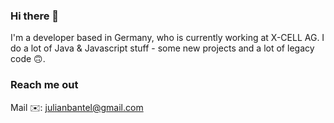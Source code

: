### Hi there 👋
I'm a developer based in Germany, who is currently working at X-CELL AG. I do a lot of Java & Javascript stuff - some new projects and a lot of legacy code 🙃.

### Reach me out
Mail ✉️: [julianbantel@gmail.com](mailto:julianbantel@gmail.com)

<!--
**Buntelrus/Buntelrus** is a ✨ _special_ ✨ repository because its `README.md` (this file) appears on your GitHub profile.

Here are some ideas to get you started:

- 🔭 I’m currently working on ...
- 🌱 I’m currently learning ...
- 👯 I’m looking to collaborate on ...
- 🤔 I’m looking for help with ...
- 💬 Ask me about ...
- 📫 How to reach me: ...
- 😄 Pronouns: ...
- ⚡ Fun fact: ...
-->
